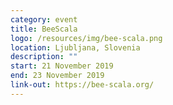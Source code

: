 ```yaml
---
category: event
title: BeeScala
logo: /resources/img/bee-scala.png
location: Ljubljana, Slovenia
description: ""
start: 21 November 2019
end: 23 November 2019
link-out: https://bee-scala.org/
---
```

